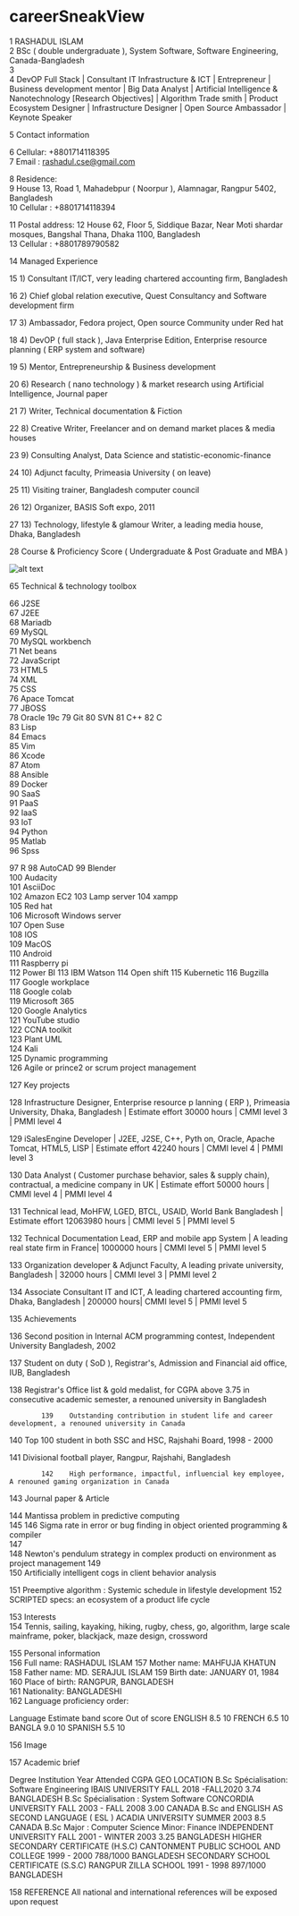 # careerSneakView

1  RASHADUL ISLAM                                       
2    BSc ( double undergraduate ), System Software, Software Engineering, Canada-Bangladesh                        
3                                                       
4    DevOP Full Stack | Consultant IT Infrastructure & ICT | Entrepreneur |  Business development mentor | Big Data Analyst | Artificial Intelligence & Nanotechnology [Research Objectives] | Algorithm Trade smith | Product Ecosystem Designer | Infrastructure Designer | Open Source Ambassador | Keynote Speaker                        
                                                                                         
5  Contact information     
                           
6    Cellular: +8801714118395                           
7    Email : rashadul.cse@gmail.com      
               
8    Residence:                                         
9        House 13, Road 1, Mahadebpur ( Noorpur ), Alamnagar, Rangpur 5402, Bangladesh                           
10      Cellular : +8801714118394        
               
11  Postal address:
12      House 62, Floor 5, Siddique Bazar, Near Moti
shardar mosques, Bangshal Thana, Dhaka 1100, Bangladesh     
13      Cellular : +8801789790582             
                                                                  
14  Managed Experience        
                      
15    1) Consultant IT/ICT, very leading chartered accounting firm, Bangladesh       
                           
16    2) Chief global relation executive, Quest Consultancy and Software development firm            
           
17    3) Ambassador, Fedora project, Open source Community under Red hat            
                            
18    4) DevOP ( full stack ), Java Enterprise Edition, Enterprise resource planning ( ERP system and software)

19    5) Mentor, Entrepreneurship & Business development   
                                                     
20    6) Research ( nano technology ) & market research using Artificial Intelligence, Journal paper        
    
21    7) Writer, Technical documentation & Fiction      

22    8) Creative Writer, Freelancer and on demand market places & media houses             
                   
23    9) Consulting Analyst, Data Science and statistic-economic-finance                       
                 
24    10) Adjunct faculty, Primeasia University ( on leave)      
                                               
25    11) Visiting trainer, Bangladesh computer council 

26    12) Organizer, BASIS Soft expo, 2011       
       
27    13) Technology, lifestyle & glamour Writer, a
leading media house, Dhaka, Bangladesh       
                                                                       
28  Course & Proficiency Score ( Undergraduate & Post Graduate and MBA ) 

![alt text](http://url/to/img.png)

65  Technical & technology toolbox                 

66  J2SE                                                
67  J2EE                                                
68  Mariadb                                             
69  MySQL                                               
70  MySQL workbench                                     
71  Net beans                                           
72  JavaScript                                          
73  HTML5                                               
74  XML                                                 
75  CSS                                                 
76  Apace Tomcat                                        
77  JBOSS                                               
78  Oracle 19c
79  Git
80  SVN
81  C++
82  C                                                   
83  Lisp                                                
84  Emacs                                               
85  Vim                                                 
86  Xcode                                               
87  Atom                                                
88  Ansible                                             
89  Docker                                              
90  SaaS                                                
91  PaaS                                                
92  IaaS                                                
93  IoT                                                 
94  Python                                              
95  Matlab                                              
96  Spss


97  R
98  AutoCAD
99  Blender                                            
100  Audacity                                           
101  AsciiDoc                                           
102  Amazon EC2
103  Lamp server
104  xampp                                              
105  Red hat                                            
106  Microsoft Windows server                           
107  Open Suse                                          
108  IOS                                                
109  MacOS                                              
110  Android                                            
111  Raspberry pi                                       
112  Power BI
113  IBM Watson
114  Open shift
115  Kubernetic
116  Bugzilla                                           
117  Google workplace                                   
118  Google colab                                       
119  Microsoft 365                                      
120  Google Analytics                                   
121  YouTube studio                                     
122  CCNA toolkit                                       
123  Plant UML                                          
124  Kali                                               
125  Dynamic programming                                
126  Agile or prince2 or scrum project management          







127  Key projects

128    Infrastructure Designer, Enterprise resource p
lanning ( ERP ), Primeasia University, Dhaka, Bangladesh
 | Estimate effort 30000 hours | CMMI level 3 | PMMI level 4                                                                                                               

129    iSalesEngine Developer | J2EE, J2SE, C++, Pyth
on, Oracle, Apache Tomcat, HTML5, LISP | Estimate effort 42240 hours | CMMI level 4 | PMMI level 3                                                                         

130    Data Analyst ( Customer purchase behavior, sales & supply chain), contractual, a medicine company in UK | Estimate effort 50000 hours | CMMI level 4 | PMMI level 4                                                               

131    Technical lead, MoHFW, LGED, BTCL, USAID, World Bank Bangladesh | Estimate effort  12063980 hours | CMMI level 5 | PMMI level 5

132    Technical Documentation Lead, ERP and mobile app System | A leading real state firm in France| 1000000 hours | CMMI level 5 | PMMI level 5                    

133    Organization developer & Adjunct Faculty, A leading private university, Bangladesh | 32000 hours | CMMI level 3 | PMMI level 2                                

134    Associate Consultant IT and ICT, A leading chartered accounting firm, Dhaka, Bangladesh | 200000 hours| CMMI level 5 | PMMI level 5          
                 
135  Achievements

136    Second position in Internal ACM programming contest, Independent University Bangladesh, 2002

137    Student on duty ( SoD ), Registrar's, Admission and Financial aid office, IUB, Bangladesh         

138    Registrar's Office list & gold medalist, for CGPA above 3.75 in consecutive academic semester, a renouned university in Bangladesh             

            139    Outstanding contribution in student life and career development, a renouned university in Canada

140    Top 100 student in both SSC and HSC, Rajshahi Board, 1998 - 2000                     
                                                                            
141    Divisional football player, Rangpur, Rajshahi,
 Bangladesh                    
                                                                                 
            142    High performance, impactful, influencial key employee, A renouned gaming organization in Canada
                                              



             
143  Journal paper  & Article          
                          
144    Mantissa problem in predictive computing        
145
146    Sigma rate in error or bug finding in object oriented programming & compiler                             
147                                                     
148    Newton's pendulum strategy in complex producti
on environment as project management
149                                                     
150    Artificially intelligent cogs in client behavior analysis    
                                              
151    Preemptive algorithm : Systemic schedule in lifestyle development
152    SCRIPTED specs: an ecosystem of a product life cycle                 
                                                                                            
153  Interests                                          
154    Tennis, sailing, kayaking, hiking, rugby, chess, go, algorithm, large scale mainframe, poker, blackjack, maze design, crossword                                                                                          

155  Personal information                               
156    Full name: RASHADUL ISLAM
157    Mother name: MAHFUJA KHATUN                      
158    Father name: MD. SERAJUL ISLAM
159    Birth date: JANUARY 01, 1984
160    Place of birth: RANGPUR, BANGLADESH              
161    Nationality: BANGLADESHI      
162    Language proficiency order: 

Language 
Estimate band score 
Out of score 
ENGLISH 
8.5
10
FRENCH 
6.5
10
BANGLA 
9.0
10
SPANISH 
5.5
10















156 Image


157 Academic brief 

Degree 
Institution 
Year Attended 
CGPA
GEO LOCATION 
B.Sc
Spécialisation: 
Software Engineering 
IBAIS UNIVERSITY
FALL 2018 -FALL2020
3.74
BANGLADESH 
B.Sc
Spécialisation :
System Software 
CONCORDIA UNIVERSITY 
FALL 2003 - FALL 2008
3.00
CANADA
B.Sc and 
ENGLISH AS SECOND LANGUAGE ( ESL )
ACADIA UNIVERSITY 
SUMMER 2003
8.5
CANADA 
B.Sc
Major : Computer Science
Minor: Finance 
INDEPENDENT UNIVERSITY 
FALL 2001 - WINTER 2003
3.25
BANGLADESH 
HIGHER SECONDARY CERTIFICATE (H.S.C)
CANTONMENT PUBLIC SCHOOL AND COLLEGE 
1999 - 2000
788/1000
BANGLADESH 
SECONDARY SCHOOL CERTIFICATE (S.S.C)
RANGPUR ZILLA SCHOOL 
1991 - 1998
897/1000
BANGLADESH 




158 REFERENCE
All national and international references will be exposed upon request 

